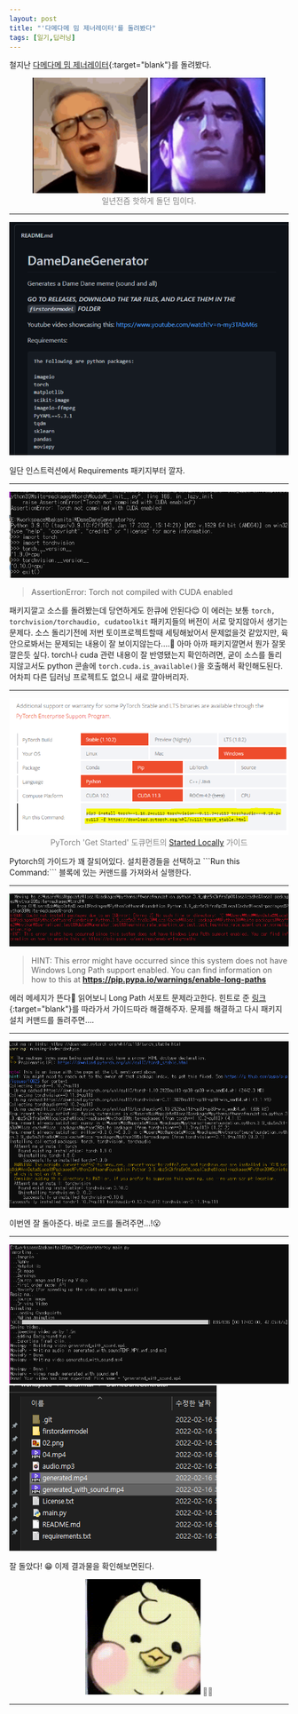 ```yaml
---
layout: post
title: "'다메다메 밈 제너레이터'를 돌려봤다"
tags: [일기,딥러닝]
---
```


철지난 [다메다메 밈 제너레이터](https://github.com/Warhawk947/DameDaneGenerator){:target="blank"}를 돌려봤다. 
<p align="center" style="color:gray">
  <img src="/public/img/damedane.gif" style="width:13rem;margin:1;display:inline">
  <img src="/public/img/damedane_taric.gif" style="width:13rem;margin:1;display:inline"><br/>
  일년전즘 핫하게 돌던 밈이다.
</p>
<hr/>

![](/public/img/torchnotcompiledwithcuda_tracking.PNG)

일단 인스트럭션에서 Requirements 패키지부터 깔자.
<hr/>

![](/public/img/torchnotcompiledwithcuda_tracking_0.PNG)

> AssertionError: Torch not compiled with CUDA enabled

패키지깔고 소스를 돌려봤는데 당연하게도 한큐에 안된다😌 이 에러는 보통 ```torch, torchvision/torchaudio, cudatoolkit``` 패키지들의 버전이 서로 맞지않아서 생기는 문제다. 소스 돌리기전에 저번 토이프로젝트할때 세팅해놨어서 문제없을것 같았지만, 육안으로봐서는 문제되는 내용이 잘 보이지않는다....🧐 아마 아까 패키지깔면서 뭔가 잘못 깔은듯 싶다. torch나 cuda 관련 내용이 잘 반영됐는지 확인하려면, 굳이 소스를 돌리지않고서도 python 콘솔에 ```torch.cuda.is_available()```을 호출해서 확인해도된다. 어차피 다른 딥러닝 프로젝트도 없으니 새로 깔아버리자.
<hr/>

<p align="center" style="color:gray">
  <img src="/public/img/torchnotcompiledwithcuda_tracking_1.PNG" style="padding:1;margin:1;">
  PyTorch 'Get Started' 도큐먼트의 <a href="https://pytorch.org/get-started/locally/">Started Locally</a> 가이드
</p>
Pytorch의 가이드가 꽤 잘되어있다. 설치환경들을 선택하고 ```Run this Command:``` 블록에 있는 커맨드를 가져와서 실행한다.

<hr/>

![](/public/img/torchnotcompiledwithcuda_tracking_2.PNG)
> HINT: This error might have occurred since this system does not have Windows Long Path support enabled. You can find information on how to this at **https://pip.pypa.io/warnings/enable-long-paths**

에러 메세지가 뜬다🤔 읽어보니 Long Path 서포트 문제라고한다. 힌트로 준 [링크](https://pip.pypa.io/warnings/enable-long-paths){:target="blank"}를 따라가서 가이드따라 해결해주자. 문제를 해결하고 다시 패키지 설치 커맨드를 돌려주면....
<hr/>

![](/public/img/torchnotcompiledwithcuda_tracking_3.PNG)

이번엔 잘 돌아준다. 바로 코드를 돌려주면...!😮
<hr/>

![](/public/img/torchnotcompiledwithcuda_tracking_4.PNG)
![](/public/img/torchnotcompiledwithcuda_tracking_5.PNG)

잘 돌았다! 😁 이제 결과물을 확인해보면된다.

<p align="center" style="color:gray">
  <img src="/public/img/damedane_wooduck.gif" style="width:13rem;margin:1">
  🎤🐥
</p>
<hr/>